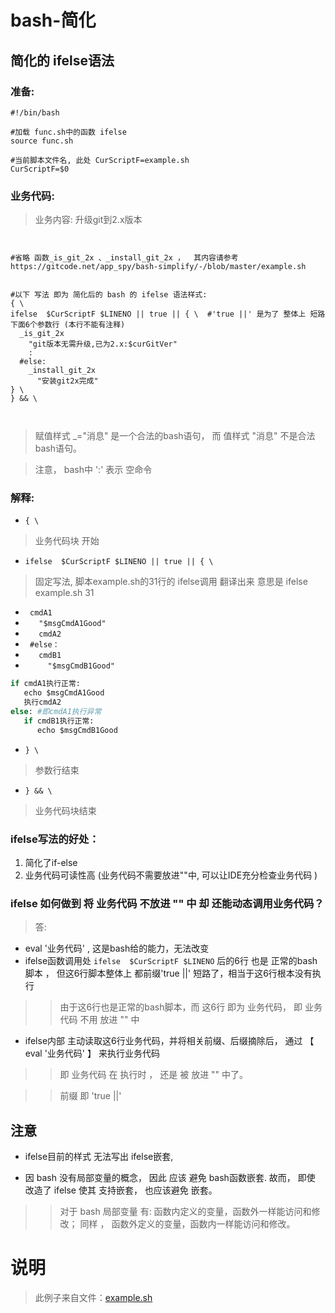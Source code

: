 # bash-简化

## 简化的 ifelse语法

###  准备:
```shell
#!/bin/bash

#加载 func.sh中的函数 ifelse
source func.sh

#当前脚本文件名, 此处 CurScriptF=example.sh
CurScriptF=$0

```

###  业务代码:
> 业务内容: 升级git到2.x版本


```shell


#省略 函数_is_git_2x 、_install_git_2x ，  其内容请参考 https://gitcode.net/app_spy/bash-simplify/-/blob/master/example.sh


#以下 写法 即为 简化后的 bash 的 ifelse 语法样式:
{ \
ifelse  $CurScriptF $LINENO || true || { \  #'true ||' 是为了 整体上 短路 下面6个参数行 (本行不能有注释)
  _is_git_2x
    "git版本无需升级,已为2.x:$curGitVer"
    : 
  #else:
    _install_git_2x
      "安装git2x完成" 
} \
} && \



```
>   赋值样式 _="消息" 是一个合法的bash语句，  而  值样式 "消息" 不是合法bash语句。


> 注意， bash中 ':' 表示 空命令

###  解释:
- ```{ \```   
> 业务代码块 开始

- ```ifelse  $CurScriptF $LINENO || true || { \```  
> 固定写法,  脚本example.sh的31行的 ifelse调用 翻译出来 意思是 ifelse example.sh 31


- ```  cmdA1 ```                      
- ```    "$msgCmdA1Good"  ```            
- ```    cmdA2 ```                       
- ```  #else：  ```                                 
- ```    cmdB1 ```                     
- ```      "$msgCmdB1Good" ```         

```python
if cmdA1执行正常:
   echo $msgCmdA1Good
   执行cmdA2
else: #即cmdA1执行异常
   if cmdB1执行正常:
      echo $msgCmdB1Good
```


- ```} \```  
> 参数行结束

- ```} && \```  
> 业务代码块结束



### ifelse写法的好处： 
1. 简化了if-else
2. 业务代码可读性高 (业务代码不需要放进""中, 可以让IDE充分检查业务代码 )

### ifelse 如何做到 将 业务代码 不放进 "" 中 却 还能动态调用业务代码？
> 答:
- eval '业务代码' , 这是bash给的能力，无法改变
- ifelse函数调用处 ```ifelse  $CurScriptF $LINENO```  后的6行 也是 正常的bash脚本 ， 但这6行脚本整体上 都前缀'true ||' 短路了，相当于这6行根本没有执行
>>  由于这6行也是正常的bash脚本，而 这6行 即为 业务代码， 即 业务代码 不用 放进 "" 中
- ifelse内部 主动读取这6行业务代码，并将相关前缀、后缀摘除后， 通过 【 eval '业务代码' 】  来执行业务代码
>>  即 业务代码 在 执行时 ， 还是 被 放进 "" 中了。

>>  前缀 即 'true ||' 


## 注意
- ifelse目前的样式 无法写出 ifelse嵌套, 

- 因 bash 没有局部变量的概念， 因此 应该 避免 bash函数嵌套. 故而， 即使 改造了 ifelse 使其 支持嵌套， 也应该避免 嵌套。
 
>> 对于 bash 局部变量 有: 函数内定义的变量，函数外一样能访问和修改； 同样 ，   函数外定义的变量，函数内一样能访问和修改。

# 说明
> 此例子来自文件：[example.sh](https://gitcode.net/app_spy/bash-simplify/-/blob/master/example.sh)
